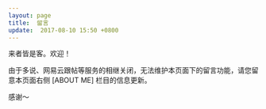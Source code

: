 ```yaml
---
layout: page
title:  留言
update:  2017-08-10 15:50 +0800
---
```


来者皆是客。欢迎！

由于多说、网易云跟帖等服务的相继关闭，无法维护本页面下的留言功能，请您留意本页面右侧 [ABOUT ME] 栏目的信息更新。

感谢～
